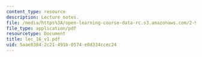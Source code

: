 ```yaml
---
content_type: resource
description: Lecture notes.
file: /media/https%3A/open-learning-course-data-rc.s3.amazonaws.com/2-997-decision-making-in-large-scale-systems-spring-2004/5aae83842c21491b0574e8d334ccec24_lec_16_v1.pdf
file_type: application/pdf
resourcetype: Document
title: lec_16_v1.pdf
uid: 5aae8384-2c21-491b-0574-e8d334ccec24
---
```

